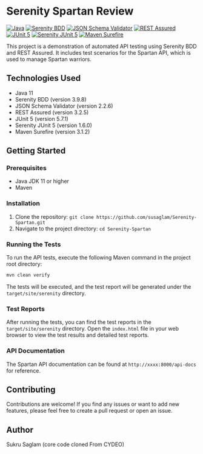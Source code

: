 # Serenity Spartan Review

[![Java](https://img.shields.io/badge/Java-11-blue)](https://www.java.com/en/)
[![Serenity BDD](https://img.shields.io/badge/Serenity%20BDD-3.9.8-orange)](https://serenity-bdd.github.io/theserenitybook/latest/index.html)
[![JSON Schema Validator](https://img.shields.io/badge/JSON%20Schema%20Validator-2.2.6-brightgreen)](https://github.com/fge/json-schema-validator)
[![REST Assured](https://img.shields.io/badge/REST%20Assured-3.2.5-yellow)](https://rest-assured.io/)
[![JUnit 5](https://img.shields.io/badge/JUnit%205-5.7.1-red)](https://junit.org/junit5/)
[![Serenity JUnit 5](https://img.shields.io/badge/Serenity%20JUnit%205-1.6.0-blueviolet)](https://github.com/serenity-bdd/serenity-junit5)
[![Maven Surefire](https://img.shields.io/badge/Maven%20Surefire-3.1.2-lightgrey)](https://maven.apache.org/surefire/maven-surefire-plugin/)

This project is a demonstration of automated API testing using Serenity BDD and REST Assured. It includes test scenarios for the Spartan API, which is used to manage Spartan warriors.

## Technologies Used

- Java 11
- Serenity BDD (version 3.9.8)
- JSON Schema Validator (version 2.2.6)
- REST Assured (version 3.2.5)
- JUnit 5 (version 5.7.1)
- Serenity JUnit 5 (version 1.6.0)
- Maven Surefire (version 3.1.2)

## Getting Started

### Prerequisites

- Java JDK 11 or higher
- Maven

### Installation

1. Clone the repository: `git clone https://github.com/susaglam/Serenity-Spartan.git`
2. Navigate to the project directory: `cd Serenity-Spartan`

### Running the Tests

To run the API tests, execute the following Maven command in the project root directory:

```bash
mvn clean verify
```

The tests will be executed, and the test report will be generated under the `target/site/serenity` directory.

### Test Reports

After running the tests, you can find the test reports in the `target/site/serenity` directory. Open the `index.html` file in your web browser to view the test results and detailed test reports.

### API Documentation

The Spartan API documentation can be found at `http://xxxx:8000/api-docs` for reference.

## Contributing

Contributions are welcome! If you find any issues or want to add new features, please feel free to create a pull request or open an issue.

## Author

Sukru Saglam (core code cloned From CYDEO)
